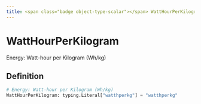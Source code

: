 ```yaml
---
title: <span class="badge object-type-scalar"></span> WattHourPerKilogram
---
```

# <span class="badge object-type-scalar"></span> WattHourPerKilogram

Energy: Watt-hour per Kilogram (Wh/kg)

## Definition

```python
# Energy: Watt-hour per Kilogram (Wh/kg)
WattHourPerKilogram: typing.Literal["watthperkg"] = "watthperkg"
```

